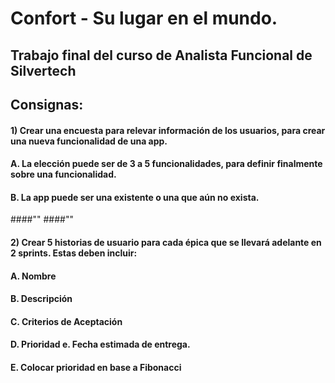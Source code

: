 # Confort - Su lugar en el mundo.
## Trabajo final del curso de Analista Funcional de Silvertech

## Consignas:
#### 1) Crear una encuesta para relevar información de los usuarios, para crear una nueva funcionalidad de una app. 
####         A. La elección puede ser de 3 a 5 funcionalidades, para definir finalmente sobre una funcionalidad. 
####         B. La app puede ser una existente o una que aún no exista. 
####""
####""
#### 2) Crear 5 historias de usuario para cada épica que se llevará adelante en 2 sprints. Estas deben incluir:
####        A. Nombre 
####        B. Descripción 
####        C. Criterios de Aceptación 
####        D. Prioridad e. Fecha estimada de entrega. 
####        E. Colocar prioridad en base a Fibonacci 


